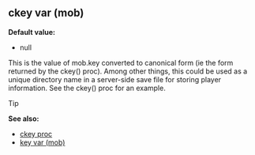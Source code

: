 ## ckey var (mob)

**Default value:**
+   null


This is the value of mob.key converted to canonical form (ie
the form returned by the ckey() proc). Among other things, this could be
used as a unique directory name in a server-side save file for storing
player information. See the ckey() proc for an example.

> [!TIP] 
> **See also:**
> +   [ckey proc](/ref/proc/ckey.md) 
> +   [key var (mob)](/ref/mob/var/key.md) <!-- -->